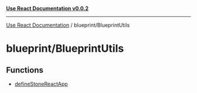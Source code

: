 [**Use React Documentation v0.0.2**](../../README.md)

***

[Use React Documentation](../../modules.md) / blueprint/BlueprintUtils

# blueprint/BlueprintUtils

## Functions

- [defineStoneReactApp](functions/defineStoneReactApp.md)
